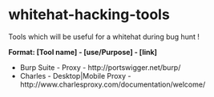 whitehat-hacking-tools
======================

Tools which will be useful for a whitehat during bug hunt !

<b>Format: [Tool name] - [use/Purpose] - [link]</b>
<ul>
<li>Burp Suite - Proxy - http://portswigger.net/burp/
<li>Charles - Desktop|Mobile Proxy - http://www.charlesproxy.com/documentation/welcome/
</ul>
